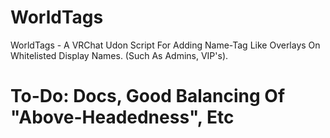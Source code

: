 # WorldTags
WorldTags - A VRChat Udon Script For Adding Name-Tag Like Overlays On Whitelisted Display Names. (Such As Admins, VIP's).

# To-Do: Docs, Good Balancing Of "Above-Headedness", Etc
